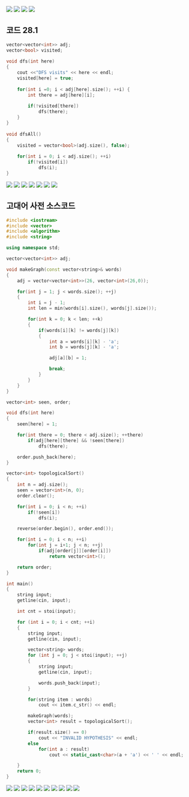 ![](images/1.jpg)
![](images/2.jpg)
![](images/3.jpg)
![](images/4.jpg)

## 코드 28.1

```cpp
vector<vector<int>> adj;
vector<bool> visited; 
 
void dfs(int here) 
{ 
    cout <<"DFS visits" << here << endl; 
    visited[here] = true; 
 
    for(int i =0; i < adj[here].size(); ++i) { 
        int there = adj[here][i]; 
 
        if(!visited[there]) 
            dfs(there); 
    }   
} 
 
void dfsAll() 
{ 
    visited = vector<bool>(adj.size(), false); 
 
    for(int i = 0; i < adj.size(); ++i) 
        if(!visited[i])
            dfs(i);
}
```

![](images/5.jpg)
![](images/6.jpg)
![](images/7.jpg)
![](images/8.jpg)
![](images/9.jpg)
![](images/10.jpg)
![](images/11.jpg)

## 고대어 사전 소스코드

```cpp
#include <iostream>
#include <vector>
#include <algorithm>
#include <string>

using namespace std;

vector<vector<int>> adj;

void makeGraph(const vector<string>& words)
{
    adj = vector<vector<int>>(26, vector<int>(26,0));

    for(int j = 1; j < words.size(); ++j)
    {
        int i = j - 1;
        int len = min(words[i].size(), words[j].size());

        for(int k = 0; k < len; ++k)
        {
            if(words[i][k] != words[j][k])
            {
                int a = words[i][k] - 'a';
                int b = words[j][k] - 'a';

                adj[a][b] = 1;

                break;
            }
        }
    }
}

vector<int> seen, order;

void dfs(int here)
{
    seen[here] = 1;

    for(int there = 0; there < adj.size(); ++there)
        if(adj[here][there] && !seen[there])
            dfs(there);

    order.push_back(here);
}

vector<int> topologicalSort()
{
    int n = adj.size();
    seen = vector<int>(n, 0);
    order.clear();

    for(int i = 0; i < n; ++i)
        if(!seen[i])
            dfs(i);

    reverse(order.begin(), order.end());

    for(int i = 0; i < n; ++i)
        for(int j = i+1; j < n; ++j)
            if(adj[order[j]][order[i]])
                return vector<int>();

    return order;
}

int main()
{
    string input;
    getline(cin, input);

    int cnt = stoi(input);

    for (int i = 0; i < cnt; ++i)
    {
        string input;
        getline(cin, input);

        vector<string> words;
        for (int j = 0; j < stoi(input); ++j)
        {
            string input;
            getline(cin, input);

            words.push_back(input);
        }

        for(string item : words)
            cout << item.c_str() << endl;

        makeGraph(words);
        vector<int> result = topologicalSort();

        if(result.size() == 0)
            cout << "INVALID HYPOTHESIS" << endl;
        else
            for(int a : result)
                cout << static_cast<char>(a + 'a') << ' ' << endl;

    }
    return 0;
}
```

![](images/12.jpg)
![](images/13.jpg)
![](images/14.jpg)
![](images/15.jpg)
![](images/16.jpg)
![](images/17.jpg)
![](images/18.jpg)
![](images/19.jpg)
![](images/20.jpg)
![](images/21.jpg)
